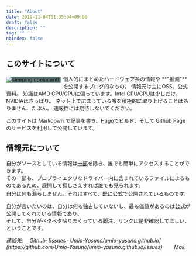 ```yaml
---
title: "About"
date: 2019-11-04T01:35:04+09:00
draft: false
description: ""
tag: ""
noindex: false
---
```


## このサイトについて
<img src="/image/site-image.webp" title="sleeping coelacanth" style="max-width: 48%;max-height: 64%; float:left; margin:.3em .5em 0 0; background-color: #556F6F">
個人的にまとめたハードウェア系の情報や **"推測"** を公開するブログ的なもの。  
情報元は主にOSS、公式資料。  
知識はAMD CPU/GPUに偏っています。Intel CPU/GPUは少しだけ。NVIDIAはさっぱり。  
ネット上で広まっている噂を積極的に取り上げることはありません、たぶん。  
速報性には期待しないでください。  

<div style="clear:left"></div>

このサイトは Markdown で記事を書き、[Hugo](https://github.com/gohugoio/hugo)でビルド、そして Github Page のサービスを利用して公開しています。  

## 情報元について
自分がソースとしている情報は[一部](/posts/2019/12/30/did-rid-product-matome-p2/)を除き、誰でも簡単にアクセスすることができます。  
その一部も、プロプライエタリなドライバー内に含まれているファイルによるものであるため、展開して探しさえすれば誰でも見られます。  
自分は何も<ruby>漏ら<rt>リーク</rt></ruby>しません。それはすべて、既に公式で公開されているものです。  

自分が言いたいのは、自分は何も独占していないし、最も価値があるのは公式が公開してくれている情報であり、  
そして、自分がペタペタ貼りまくっている脚注、リンクは是非確認してほしい、ということです。  


<address>
連絡先:  
&emsp;Github: [Issues · Umio-Yasuno/umio-yasuno.github.io](https://github.com/Umio-Yasuno/umio-yasuno.github.io/issues)  
&emsp;&emsp;Mail: <span class="mail"></span>
</address><br>

<!--
The Cloths of Heaven

Had I the heaven's embroidered cloths,
Enwrought with golden and silver light,
The blue and the dim and the dark cloths
Of night and light and the half-light;
I would spread the cloths under your feet:
But I, being poor, have only my dreams;  
I have spread my dreams under your feet;  
Tread softly because you tread on my dreams.  

W. B. Yeats
-->
